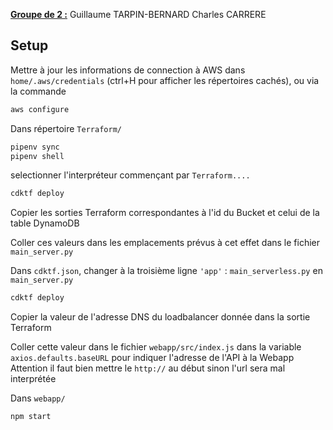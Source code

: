 <u>**Groupe de 2 :**</u>
Guillaume TARPIN-BERNARD
Charles CARRERE

## Setup

Mettre à jour les informations de connection à AWS dans ```home/.aws/credentials``` (ctrl+H pour afficher les répertoires cachés), ou via la commande
```bash
aws configure
```

Dans répertoire ```Terraform/```

```bash
pipenv sync
pipenv shell
```

selectionner l'interpréteur commençant par ```Terraform....```

```bash
cdktf deploy
```

Copier les sorties Terraform correspondantes à l'id du Bucket et celui de la table DynamoDB

Coller ces valeurs dans les emplacements prévus à cet effet dans le fichier ```main_server.py```

Dans ```cdktf.json```, changer à la troisième ligne ```'app'``` : ```main_serverless.py``` en ```main_server.py```

```bash
cdktf deploy
```

Copier la valeur de l'adresse DNS du loadbalancer donnée dans la sortie Terraform

Coller cette valeur dans le fichier ```webapp/src/index.js``` dans la variable ```axios.defaults.baseURL``` pour indiquer l'adresse de l'API à la Webapp
Attention il faut bien mettre le ```http://``` au début sinon l'url sera mal interprétée

Dans ```webapp/```
```bash
npm start
```